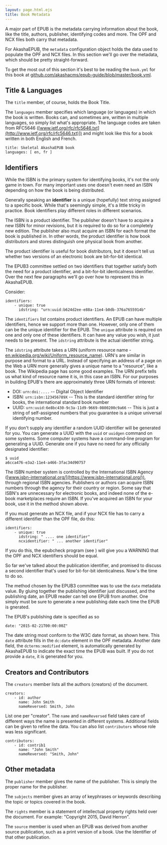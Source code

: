 ```yaml
---
layout: page.html.ejs
title: Book Metadata
---
```


A major part of EPUB is the metadata carrying information about the book, like the title, authors, publisher, identifying codes and more.  The OPF and NCX files both carry that metadata.

For AkashaEPUB, the `metadata` configuration object holds the data used to populate the OPF and NCX files.  In this section we'll go over the metadata, which should be pretty straight-forward.

To get the most out of this section it's best to be reading the `book.yml` for this book at [github.com/akashacms/epub-guide/blob/master/book.yml](https://github.com/akashacms/epub-guide/blob/master/book.yml).

## Title & Languages

The `title` member, of course, holds the Book Title.

The `languages` member specifies which language (or languages) in which the book is written.  Books can, and sometimes are, written in multiple languages, so simply list what's appropriate.  The language codes are taken from RFC5646 ([www.ietf.org/rfc/rfc5646.txt](http://www.ietf.org/rfc/rfc5646.txt)]) and might look like this for a book written in both English and French.

```
title: Skeletal AkashaEPUB book
languages: [ en, fr ]
```

## Identifiers

While the ISBN is the primary system for identifying books, it's not the only game in town.  For many important uses one doesn't even need an ISBN depending on how the book is being distributed.

Generally speaking an __identifier__ is a unique (hopefully) text string assigned to a specific book.  While that's seemingly simple, it's a little tricky in practice.  Book identifiers play different roles in different scenarios.

The ISBN is a product identifier.  The publisher doesn't have to acquire a new ISBN for minor revisions, but it is required to do so for a completely new edition.  The publisher also must acquire an ISBN for each format the book is published in.  In other words, the product identifier is how book distributors and stores distinguish one physical book from another.

The product identifier is useful for book distributors, but it doesn't tell us whether two versions of an electronic book are bit-for-bit identical.  

The EPUB3 committee settled on two identifiers that together satisfy both the need for a product identifier, and a bit-for-bit identicalness identifier.  Over the next few paragraphs we'll go over how to represent this in AkashaEPUB.

Consider:

```
identifiers:
    - unique: true
      idstring: "urn:uuid:b624d2ee-e88a-11e4-b0db-376a7655914b"
```

The `identifiers` list contains product identifiers.  An EPUB can have multiple identifiers, hence we support more than one.  However, only one of them can be the unique identifier for the EPUB.  The `unique` attribute is required on one and only one of these identifiers.  It can have any value you wish, it just needs to be present.  The `idstring` attribute is the actual identifier string.

The `idstring` attribute takes a URN (uniform resource name - [en.wikipedia.org/wiki/Uniform_resource_name](https://en.wikipedia.org/wiki/Uniform_resource_name)).  URN's are similar in purpose and format to a URL.  Instead of specifying an address of a page on the Web a URN more generally gives a unique name to a "resource", like a book.  The Wikipedia page has some good examples.  The URN prefix tells us what kind of resource name it is, in this case an ISBN.  For our purposes in building EPUB's there are approximately three URN formats of interest:

* DOI: `urn:doi:....` -- Digital Object Identifier
* ISBN: `urn:isbn:123456789X` -- This is the standard identifier string for books, the international standard book number
* UUID: `urn:uuid:6e8bc430-9c3a-11d9-9669-0800200c9a66` -- This is just a string of self-assigned numbers that you guarantee is a unique universal identifying number.

If you don't supply any identifier a random UUID identifier will be generated for you.  You can generate a UUID with the `uuid` or `uuidgen` command on some systems.  Some computer systems have a command-line program for generating a UUID.  Generate one if you have no need for any officially designated identifier:

```
$ uuid
a6cca476-e3a2-11e4-a466-3fac34d90757
```

The ISBN number system is controlled by the International ISBN Agency ([www.isbn-international.org/](https://www.isbn-international.org/)), through regional ISBN agencies.  Publishers or authors can acquire ISBN numbers through the agency for their country or region.  Some say that ISBN's are unnecessary for electronic books, and indeed none of the e-book marketplaces require an ISBN.  If you've acquired an ISBN for your book, use it in the method shown above.

If you must generate an NCX file, and if your NCX file has to carry a different identifier than the OPF file, do this:

```
identifiers:
    - unique: true
      idstring: " .... one identifier"
      ncxidentifier: " ... another identifier"
```

If you do this, the epubcheck program (see [](6b-validation.html)) will give you a WARNING that the OPF and NCX identifiers should be equal.

So far we've talked about the publication identifier, and promised to discuss a second identifier that's used for bit-for-bit identicalness.  Now's the time to do so.

The method chosen by the EPUB3 committee was to use the `date` metadata value.  By gluing together the publishing identifier just discussed, and the publishing date, an EPUB reader can tell one EPUB from another.  One simply must be sure to generate a new publishing date each time the EPUB is gnerated.

The EPUB's publishing date is specified as so

```
date: "2015-02-21T00:00:00Z"
```

The date string most conform to the W3C date format, as shown here.  This `date` attribute fills in the `dc:date` element in the OPF metadata.  Another date field, the `dcterms:modified` element, is automatically generated by AkashaEPUB to indicate the exact time the EPUB was built.  If you do not provide a `date`, it is generated for you.

## Creators and Contributors

The `creators` member lists all the authors (creators) of the document.  

```
creators:
    - id: author
      name: John Smith
      nameReversed: Smith, John
```

List one per "creator".  The `name` and `nameReversed` field takes care of different ways the name is presented in different systems.  Additional fields can be given to refine the data.   You can also list `contributors` whose role was less significant.

```
contributors:
    - id: contrib1
      name: "John Smith"
      nameReversed: "Smith, John"
```

## Other metadata

The `publisher` member gives the name of the publisher.  This is simply the proper name for the publisher.

The `subjects` member gives an array of keyphrases or keywords describing the topic or topics covered in the book.

The `rights` member is a statement of intellectual property rights held over the document.  For example: "Copyright 2015, David Herron".

The `source` member is used when an EPUB was derived from another source publication, such as a print version of a book.  Use the Identifier of that other publication.
